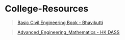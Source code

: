 # College-Resources

> [Basic Civil Engineering Book - Bhavikutti](https://github.com/varuogm/College-Resources/blob/main/Basic%20Civil%20Engineering%20Book%20byBhavikatti.pdf)

> [Advanced_Engineering_Mathematics - HK DASS](https://github.com/varuogm/College-Resources/blob/main/%5BH_K_Dass%5D_Advanced_Engineering_Mathematics(b-ok.xyz).pdf)
